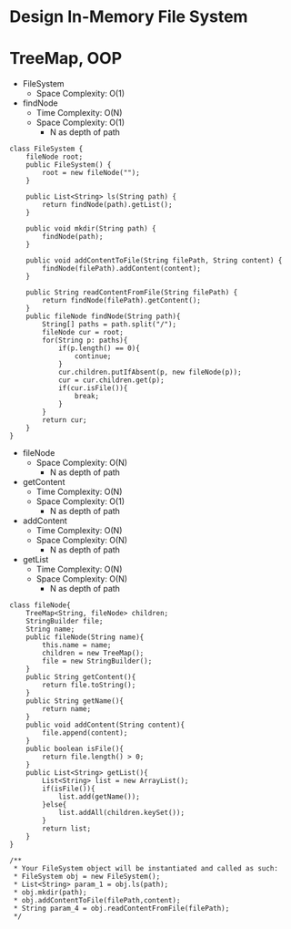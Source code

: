 # Design In-Memory File System

# TreeMap, OOP

- FileSystem
  - Space Complexity: O(1)
- findNode
  - Time Complexity: O(N)
  - Space Complexity: O(1)
    - N as depth of path

```
class FileSystem {
    fileNode root;
    public FileSystem() {
        root = new fileNode("");
    }

    public List<String> ls(String path) {
        return findNode(path).getList();
    }

    public void mkdir(String path) {
        findNode(path);
    }

    public void addContentToFile(String filePath, String content) {
        findNode(filePath).addContent(content);
    }

    public String readContentFromFile(String filePath) {
        return findNode(filePath).getContent();
    }
    public fileNode findNode(String path){
        String[] paths = path.split("/");
        fileNode cur = root;
        for(String p: paths){
            if(p.length() == 0){
                continue;
            }
            cur.children.putIfAbsent(p, new fileNode(p));
            cur = cur.children.get(p);
            if(cur.isFile()){
                break;
            }
        }
        return cur;
    }
}
```

- fileNode
  - Space Complexity: O(N)
    - N as depth of path
- getContent
  - Time Complexity: O(N)
  - Space Complexity: O(1)
    - N as depth of path
- addContent
  - Time Complexity: O(N)
  - Space Complexity: O(N)
    - N as depth of path
- getList
  - Time Complexity: O(N)
  - Space Complexity: O(N)
    - N as depth of path

```
class fileNode{
    TreeMap<String, fileNode> children;
    StringBuilder file;
    String name;
    public fileNode(String name){
        this.name = name;
        children = new TreeMap();
        file = new StringBuilder();
    }
    public String getContent(){
        return file.toString();
    }
    public String getName(){
        return name;
    }
    public void addContent(String content){
        file.append(content);
    }
    public boolean isFile(){
        return file.length() > 0;
    }
    public List<String> getList(){
        List<String> list = new ArrayList();
        if(isFile()){
            list.add(getName());
        }else{
            list.addAll(children.keySet());
        }
        return list;
    }
}
```

```
/**
 * Your FileSystem object will be instantiated and called as such:
 * FileSystem obj = new FileSystem();
 * List<String> param_1 = obj.ls(path);
 * obj.mkdir(path);
 * obj.addContentToFile(filePath,content);
 * String param_4 = obj.readContentFromFile(filePath);
 */
```

